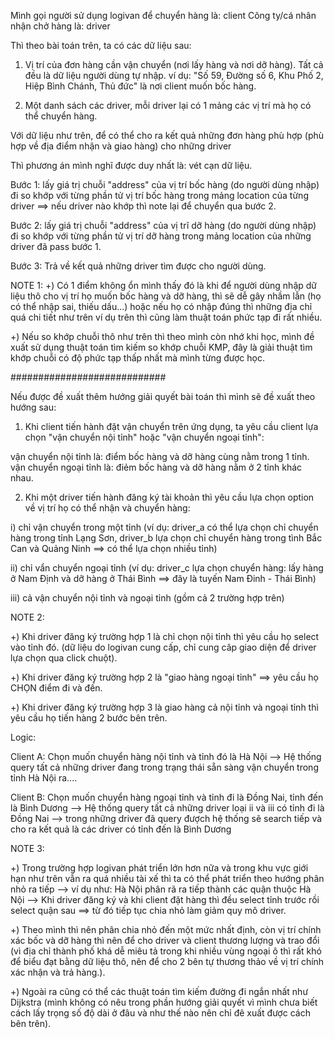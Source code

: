 
Mình gọi người sử dụng logivan để chuyển hàng là: client
Công ty/cá nhân nhận chở hàng là: driver

Thì theo bài toán trên, ta có các dữ liệu sau:

1) Vị trí của đơn hàng cần vận chuyển (nơi lấy hàng và nơi dỡ hàng). Tất cả đều là dữ liệu người dùng tự nhập. ví dụ: "Số 59, Đường số 6, Khu Phố 2, Hiệp Bình Chánh, Thủ đức" là nơi client muốn bốc hàng.

2) Một danh sách các driver, mỗi driver lại có 1 mảng các vị trí mà họ có thể chuyển hàng. 

Với dữ liệu như trên, để có thể cho ra kết quả những đơn hàng phù hợp (phù hợp về địa điểm nhận và giao hàng) cho những driver

Thì phương án mình nghĩ được duy nhất là: vét cạn dữ liệu.

Bước 1: lấy giá trị chuỗi "address" của vị trí bốc hàng (do người dùng nhập) đi so khớp với từng phần tử vị trí bốc hàng trong mảng location của từng driver ==> nếu driver nào khớp thì note lại để chuyển qua bước 2.

Bước 2: lấy giá trị chuỗi "address" của vị trĩ dỡ hàng (do người dùng nhập) đi so khớp với từng phần tử vị trí dỡ hàng trong mảng location của những driver đã pass bước 1.


Bước 3: Trả về kết quả những driver tìm được cho người dùng.

NOTE 1: 
+) Có 1 điểm không ổn mình thấy đó là khi để người dùng nhập dữ liệu thô cho vị trí họ muốn bốc hàng và dỡ hàng, thì sẽ dễ gây nhầm lẫn (họ có thể nhập sai, thiếu dấu...) hoặc nếu họ có nhập đúng thì những địa chỉ quá chi tiết như trên ví dụ trên thì cũng làm thuật toán phức tạp đi rất nhiều.

+) Nếu so khớp chuỗi thô như trên thì theo mình còn nhớ khi học, mình đề xuất sử dụng thuật toán tìm kiếm so khớp chuỗi KMP, đây là giải thuật tìm khớp chuỗi có độ phức tạp thấp nhất mà mình từng được học.


############################


Nếu được đề xuất thêm hướng giải quyết bài toán thì mình sẽ đề xuất theo hướng sau:

1) Khi client tiến hành đặt vận chuyển trên ứng dụng, ta yêu cầu client lựa chọn "vận chuyển nội tỉnh" hoặc "vận chuyển ngoại tỉnh":

vận chuyển nội tỉnh là: điểm bốc hàng và dỡ hàng cùng nằm trong 1 tỉnh.
vận chuyển ngoại tỉnh là: điẻm bốc hàng và dỡ hàng nằm ở 2 tỉnh khác nhau.

2) Khi một driver tiến hành đăng ký tài khoản thì yêu cầu lựa chọn option về vị trí họ có thể nhận và chuyển hàng:

i) chỉ vận chuyển trong một tỉnh (ví dụ: driver_a có thể lựa chọn chỉ chuyển hàng trong tỉnh Lạng Sơn, driver_b lựa chọn chỉ chuyển hàng trong tình Bắc Can và Quảng Ninh ==> có thể lựa chọn nhiều tỉnh)

ii) chỉ vẩn chuyển ngoại tỉnh (ví dụ: driver_c lựa chọn chuyển hàng: lấy hàng ở Nam Định và dỡ hàng ở Thái Bình ==> đây là tuyến Nam Đinh - Thái Bình)

iii) cả vận chuyển nội tỉnh và ngoại tỉnh (gồm cả 2 trường hợp trên)

NOTE 2:

+) Khi driver đăng ký trường hợp 1 là chỉ chọn nội tỉnh thì yêu cầu họ select vào tỉnh đó. (dữ liệu do logivan cung cấp, chỉ cung câp giao diện để driver lựa chọn qua click chuột).

+) Khi driver đăng ký trường hợp 2 là "giao hàng ngoại tỉnh" ==> yêu cầu họ CHỌN điểm đi và đến.

+) Khi driver đăng ký trường hợp 3 là giao hàng cả nội tỉnh và ngoại tỉnh thì yêu cầu họ tiến hàng 2 bước bên trên.


Logic:

Client A: Chọn muốn chuyển hàng nội tỉnh và tỉnh đó là Hà Nội --> Hệ thống query tất cả những driver đang trong trạng thái sẵn sàng vận chuyển trong tỉnh Hà Nội ra....

Client B: Chọn muốn chuyển hàng ngoại tỉnh và tỉnh đi là Đồng Nai, tỉnh đến là Bình Dương --> Hệ thống query tất cả những driver loại ii và iii có tỉnh đi là Đồng Nai --> trong những driver đã query đượch hệ thống sẽ search tiếp và cho ra kết quả là các driver có tỉnh đến là Bình Dương


NOTE 3: 

+) Trong trường hợp logivan phát triển lớn hơn nữa và trong khu vực giới hạn như trên vẫn ra quá nhiều tài xế thì ta có thể phát triển theo hướng phân nhỏ ra tiếp --> ví dụ như: Hà Nội phân rã ra tiếp thành các quận thuộc Hà Nội --> Khi driver đăng ký và khi client đặt hàng thì đều select tỉnh trước rồi select quận sau ==> từ đó tiếp tục chia nhỏ làm giảm quy mô driver.


+) Theo mình thì nên phân chia nhỏ đến một mức nhất định, còn vị trí chính xác bốc và dỡ hàng thì nên để cho driver và client thương lượng và trao đổi (vì địa chỉ thành phố khá dễ miêu tả trong khi nhiều vùng ngoại ô thì rất khó để biểu đạt bằng dữ liệu thô, nên để cho 2 bên tự thương thảo về vị trí chính xác nhận và trả hàng.).

+) Ngoài ra cũng có thể các thuật toán tìm kiếm đường đi ngắn nhất như Dijkstra (mình không có nêu trong phần hướng giải quyết vì mình chưa biết cách lấy trọng số độ dài ở đâu và như thế nào nên chỉ đê xuất được cách bên trên).












